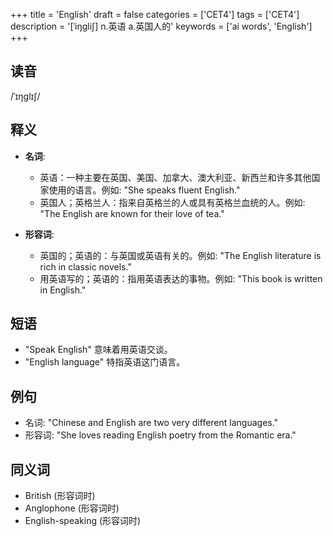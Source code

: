 +++
title = 'English'
draft = false
categories = ['CET4']
tags = ['CET4']
description = '[ˈiŋgli∫] n.英语 a.英国人的'
keywords = ['ai words', 'English']
+++

## 读音
/ˈɪŋɡlɪʃ/

## 释义
- **名词**:
   - 英语：一种主要在英国、美国、加拿大、澳大利亚、新西兰和许多其他国家使用的语言。例如: "She speaks fluent English."
   - 英国人；英格兰人：指来自英格兰的人或具有英格兰血统的人。例如: "The English are known for their love of tea."

- **形容词**:
   - 英国的；英语的：与英国或英语有关的。例如: "The English literature is rich in classic novels."
   - 用英语写的；英语的：指用英语表达的事物。例如: "This book is written in English."

## 短语
- "Speak English" 意味着用英语交谈。
- "English language" 特指英语这门语言。

## 例句
- 名词: "Chinese and English are two very different languages."
- 形容词: "She loves reading English poetry from the Romantic era."

## 同义词
- British (形容词时)
- Anglophone (形容词时)
- English-speaking (形容词时)
